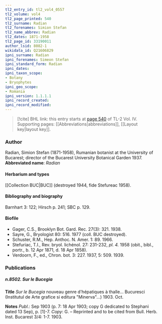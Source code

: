 ```yaml
---
tl2_entry_id: tl2_vol4_0557
tl2_volume: vol4
tl2_page_printed: 540
tl2_surname: Radian
tl2_forenames: Simion Stefan
tl2_name_abbrev: Radian
tl2_dates: 1871-1958
tl2_page_id: 33190011
author_lsid: 8082-1
wikidata_id: Q21606829
ipni_surname: Radian
ipni_forenames: Simeon Stefan
ipni_standard_form: Radian
ipni_dates: 
ipni_taxon_scope: 
- Botany
- Bryophytes
ipni_geo_scope: 
- Romania
ipni_version: 1.1.1.1
ipni_record_created: 
ipni_record_modified:
---
```



> [!cite] BHL link: this entry starts at [page 540](https://www.biodiversitylibrary.org/page/33190011) of TL-2 Vol. IV.
> Supporting pages: [[Abbreviations|abbreviations]], [[Layout key|layout key]].

### Author

Radian, Simion Stefan (1871-1958), Rumanian botanist at the University of Bucarest; director of the Bucarest University Botanical Garden 1937. 
**Abbreviated name**: *Radian*

#### Herbarium and types

[[Collection BUC|BUC]] (destroyed 1944, fide Stefureac 1958).

#### Bibliography and biography

Barnhart 3: 122; Hirsch p. 241; SBC p. 129.

#### Biofile

- Gager, C.S., Brooklyn Bot. Gard. Rec. 27(3): 321. 1938.
- Sayre, G., Bryologist 80: 516. 1977 (coll. BUC destroyed).
- Schuster, R.M., Hep. Anthoc. N. Amer. 1: 89. 1966.
- Stefuriac, T.I., Rev. bryol. lichénol. 27: 231-232, *pl. 4.* 1958 (obit., bibl., portr., b. 12 Apr 1871, d. 18 Apr 1858).
- Verdoorn, F., ed., Chron. bot. 3: 227. 1937, 5: 509. 1939.

### Publications

##### n.8502. Sur le Bucegia

**Title**
*Sur le Bucegia* nouveau genre d'hépatiques à thalle... Bucuresci (Institutul de Arte grafice si editura "Minerva"...) 1903. Oct.

**Notes**
*Publ*.: Sep 1903 (p. 7: 18 Apr 1903; copy G dedicated to Stephani dated 13 Sep), p. \[1\]-7. *Copy*: G. – Reprinted and to be cited from Bull. Herb. Inst. Bucarest 3/4: 1-7. 1903.

